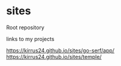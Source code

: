 # sites
Root repository

links to my projects

https://kirrus24.github.io/sites/go-serf/app/
https://kirrus24.github.io/sites/temple/
